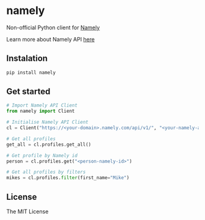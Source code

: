 # namely

Non-official Python client for [Namely](https://www.namely.com)

Learn more about Namely API [here](https://developers.namely.com/1.0/getting-started/introduction)

## Instalation

```bash
pip install namely
```

## Get started

```python
# Import Namely API Client
from namely import Client

# Initialise Namely API Client
cl = Client("https://<your-domain>.namely.com/api/v1/", "<your-namely-api-token>")

# Get all profiles
get_all = cl.profiles.get_all()

# Get profile by Namely id
person = cl.profiles.get("<person-namely-id>")

# Get all profiles by filters
mikes = cl.profiles.filter(first_name="Mike")
```

## License
The MIT License
